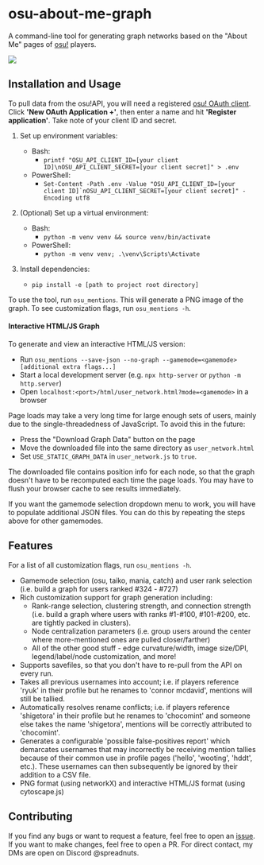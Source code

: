 # osu-about-me-graph

A command-line tool for generating graph networks based on the "About Me" pages of [osu!](https://osu.ppy.sh) players.

![](media/example-500.png)

## Installation and Usage
To pull data from the osu!API, you will need a registered [osu! OAuth client](https://osu.ppy.sh/home/account/edit). Click **'New OAuth Application +'**, then enter a name and hit **'Register application'**. Take note of your client ID and secret.

1. Set up environment variables:
    - Bash:
        - `printf "OSU_API_CLIENT_ID=[your client ID]\nOSU_API_CLIENT_SECRET=[your client secret]" > .env`
    - PowerShell:
        - ``Set-Content -Path .env -Value "OSU_API_CLIENT_ID=[your client ID]`nOSU_API_CLIENT_SECRET=[your client secret]" -Encoding utf8``

2. (Optional) Set up a virtual environment:
    - Bash:
        - `python -m venv venv && source venv/bin/activate`
    - PowerShell:
        - `python -m venv venv; .\venv\Scripts\Activate`

3. Install dependencies:
    - `pip install -e [path to project root directory]`

To use the tool, run `osu_mentions`. This will generate a PNG image of the graph. To see customization flags, run `osu_mentions -h`.

#### Interactive HTML/JS Graph
To generate and view an interactive HTML/JS version:
- Run `osu_mentions --save-json --no-graph --gamemode=<gamemode> [additional extra flags...]`
- Start a local development server (e.g. `npx http-server` or `python -m http.server`)
- Open `localhost:<port>/html/user_network.html?mode=<gamemode>` in a browser

Page loads may take a very long time for large enough sets of users, mainly due to the single-threadedness of JavaScript. To avoid this in the future:
- Press the "Download Graph Data" button on the page
- Move the downloaded file into the same directory as `user_network.html`
- Set `USE_STATIC_GRAPH_DATA` in `user_network.js` to `true`.

The downloaded file contains position info for each node, so that the graph doesn't have to be recomputed each time the page loads. You may have to flush your browser cache to see results immediately.

If you want the gamemode selection dropdown menu to work, you will have to populate additional JSON files. You can do this by repeating the steps above for other gamemodes.

## Features
For a list of all customization flags, run `osu_mentions -h`.
- Gamemode selection (osu, taiko, mania, catch) and user rank selection (i.e. build a graph for users ranked #324 - #727)
- Rich customization support for graph generation including:
    - Rank-range selection, clustering strength, and connection strength (i.e. build a graph where users with ranks #1-#100, #101-#200, etc. are tightly packed in clusters).
    - Node centralization parameters (i.e. group users around the center where more-mentioned ones are pulled closer/farther)
    - All of the other good stuff - edge curvature/width, image size/DPI, legend/label/node customization, and more!
- Supports savefiles, so that you don't have to re-pull from the API on every run.
- Takes all previous usernames into account; i.e. if players reference 'ryuk' in their profile but he renames to 'connor mcdavid', mentions will still be tallied.
- Automatically resolves rename conflicts; i.e. if players reference 'shigetora' in their profile but he renames to 'chocomint' and someone else takes the name 'shigetora', mentions will be correctly attributed to 'chocomint'.
- Generates a configurable 'possible false-positives report' which demarcates usernames that may incorrectly be receiving mention tallies because of their common use in profile pages ('hello', 'wooting', 'hddt', etc.). These usernames can then subsequently be ignored by their addition to a CSV file.
- PNG format (using networkX) and interactive HTML/JS format (using cytoscape.js)

## Contributing
If you find any bugs or want to request a feature, feel free to open an [issue](https://github.com/mbalsdon/osu-about-me-graph/issues). If you want to make changes, feel free to open a PR. For direct contact, my DMs are open on Discord @spreadnuts.
